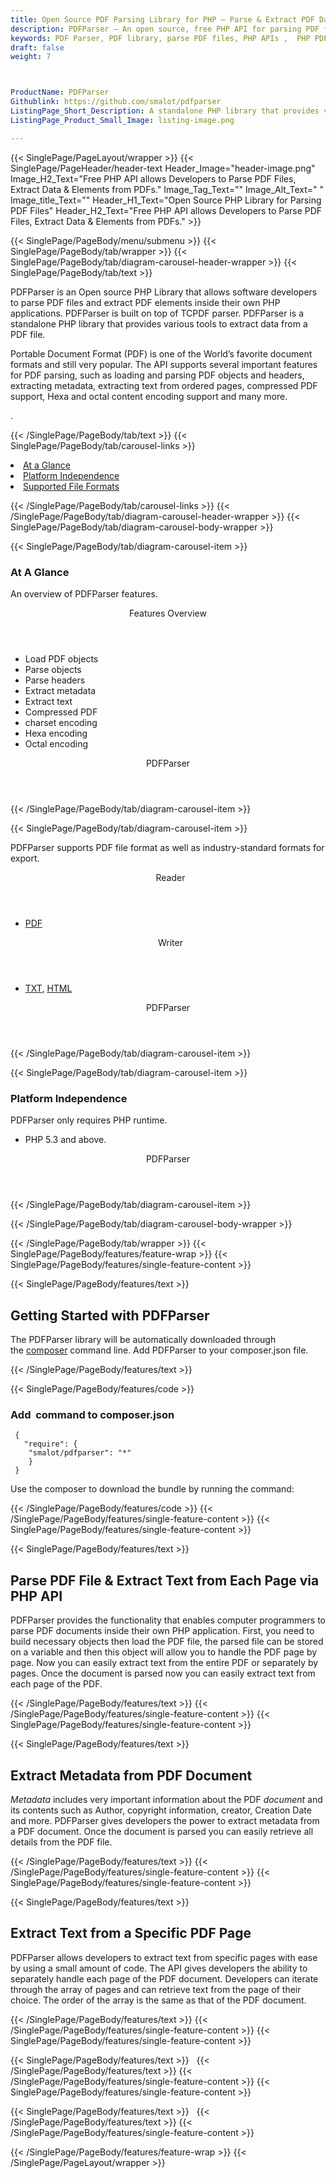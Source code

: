 ```yaml
---
title: Open Source PDF Parsing Library for PHP – Parse & Extract PDF Data
description: PDFParser – An open source, free PHP API for parsing PDF files. Parse PDFs & extract PDF elements (text, images, metadata) inside PHP applications.
keywords: PDF Parser, PDF library, parse PDF files, PHP APIs ,  PHP PDF programming, parse PDF Elements, parse PDF objects,  Extract PDF Elements,  PHP  PDF Library, Open Source PDF Library, Extract PDF metadata, compressed pdf  support, octal content encoding, Hexa content encoding
draft: false
weight: 7



ProductName: PDFParser  
Githublink: https://github.com/smalot/pdfparser
ListingPage_Short_Description: A standalone PHP library that provides various tools to read and extract data from a PDF file.
ListingPage_Product_Small_Image: listing-image.png 

---
```


{{< SinglePage/PageLayout/wrapper >}}
{{< SinglePage/PageHeader/header-text
Header_Image="header-image.png"
Image_H2_Text="Free PHP API allows Developers to Parse PDF Files, Extract Data & Elements from PDFs."
Image_Tag_Text=""
Image_Alt_Text=" "
Image_title_Text=""
Header_H1_Text="Open Source PHP Library for Parsing PDF Files"
Header_H2_Text="Free PHP API allows Developers to Parse PDF Files, Extract Data & Elements from PDFs." >}}

{{< SinglePage/PageBody/menu/submenu >}}
{{< SinglePage/PageBody/tab/wrapper >}}
{{< SinglePage/PageBody/tab/diagram-carousel-header-wrapper >}}
{{< SinglePage/PageBody/tab/text >}}



<p>PDFParser is an Open source PHP Library that allows software developers to parse PDF files and extract PDF elements inside their own PHP applications. PDFParser is built on top of TCPDF parser. PDFParser is a standalone PHP library that provides various tools to extract data from a PDF file.</p>
<p>Portable Document Format (PDF) is one of the World’s favorite document formats and still very popular. The API supports several important features for PDF parsing, such as loading and parsing PDF objects and headers, extracting metadata, extracting text from ordered pages, compressed PDF support, Hexa and octal content encoding support and many more.</p>
<p>.</p>

{{< /SinglePage/PageBody/tab/text >}}
{{< SinglePage/PageBody/tab/carousel-links >}}

<li data-target="#diagramcarousel" data-slide-to="0"><a href="#">At a Glance</a></li>
<li data-target="#diagramcarousel" data-slide-to="2"><a href="#">Platform Independence</a></li>
<li data-target="#diagramcarousel" data-slide-to="1"><a class="activetab" href="#">Supported File Formats</a></li>


{{< /SinglePage/PageBody/tab/carousel-links >}}
{{< /SinglePage/PageBody/tab/diagram-carousel-header-wrapper >}}
{{< SinglePage/PageBody/tab/diagram-carousel-body-wrapper >}}

{{< SinglePage/PageBody/tab/diagram-carousel-item >}}
<h3>At A Glance</h3>
<p>An overview of PDFParser features.</p>
<div class="diagram1 d1-poi">
<div class="d1-row">
<div class="d1-col d1-left"><header>Features Overview</header>
<ul>
<li>Load PDF objects</li>
<li>Parse objects</li>
<li>Parse headers</li>
<li>Extract metadata</li>
<li>Extract text</li>
<li>Compressed PDF</li>
<li>charset encoding</li>
<li>Hexa encoding</li>
<li>Octal encoding</li>
</ul>
</div>
</div>
<div class="d1-logo" style="border: none;"><!--<img src='listing-image.png' alt="Compression APIs for .NET" />--><header>PDFParser</header><footer><small></small></footer></div>
<!--/logo--></div>
<!--/diagram1-->
{{< /SinglePage/PageBody/tab/diagram-carousel-item >}}

{{< SinglePage/PageBody/tab/diagram-carousel-item >}}
<p>PDFParser supports PDF file format as well as industry-standard formats for export.</p>
<div class="diagram1 d2  d1-poi">
<div class="d1-row">
<div class="d1-col d1-left"><header><i class="fa fa-arrows-v "> </i> Reader</header>
<ul>
<li><a href="https://docs.fileformat.com/view/pdf/">PDF</a></li>
</ul>
</div>
<!--/left-->
<div class="d1-col d1-right"><header><i class="fa  fa-long-arrow-down"> </i> Writer</header>
<ul>
<li><a href="https://docs.fileformat.com/word-processing/txt/">TXT</a>, <a href="https://docs.fileformat.com/web/html/">HTML</a> </li>
</ul>
</div>
<!--/right--></div>
<!--/row-->
<div class="d1-logo" style="border: none;"><!--<img src='listing-image.png' alt="Compression APIs for .NET" />--><header>PDFParser</header><footer><small></small></footer></div>
<!--/logo--></div>
<!--/diagram2-->
{{< /SinglePage/PageBody/tab/diagram-carousel-item >}}

{{< SinglePage/PageBody/tab/diagram-carousel-item >}}
<h3>Platform Independence</h3>
<p>PDFParser only requires PHP runtime.</p>
<div class="diagram1 d1-poi">
<div class="d1-row">
<div class="d1-col d1-right"><!--<header><i class="fa fa-cubes">` </i></header-->
<ul>
<li>PHP 5.3 and above.</li>
</ul>
</div>
<!--/left
<div class="d1-col d1-right">&nbsp;</div> --> <!--/right--></div>
<!--/row-->
<div class="d1-logo" style="border: none;"><!--<img src='listing-image.png' alt="Compression APIs for .NET" />--><header>PDFParser</header><footer><small></small></footer></div>
<!--/logo--></div>
<!--/diagram2 -->
{{< /SinglePage/PageBody/tab/diagram-carousel-item >}}

{{< /SinglePage/PageBody/tab/diagram-carousel-body-wrapper >}}

{{< /SinglePage/PageBody/tab/wrapper >}}
{{< SinglePage/PageBody/features/feature-wrap >}}
{{< SinglePage/PageBody/features/single-feature-content >}}

{{< SinglePage/PageBody/features/text >}}
<h2 class="h2title">Getting Started with PDFParser</h2>
<p>The PDFParser library will be automatically downloaded through the <a href="http://getcomposer.org/download/">composer</a> command line. Add PDFParser to your composer.json file.</p>
{{< /SinglePage/PageBody/features/text >}}

{{< SinglePage/PageBody/features/code >}}
<h3>Add  command to composer.json</h3>
<pre><code class="html"> { 
   "require": {
    "smalot/pdfparser": "*"
    } 
 } 
</code></pre>

<p>Use the composer to download the bundle by running the command:</p>
{{< /SinglePage/PageBody/features/code >}}
{{< /SinglePage/PageBody/features/single-feature-content >}}
{{< SinglePage/PageBody/features/single-feature-content >}}

{{< SinglePage/PageBody/features/text >}}
<h2 class="h2title">Parse PDF File & Extract Text from Each Page via PHP API</h2>
<p>PDFParser provides the functionality that enables computer programmers to parse PDF documents inside their own PHP application. First, you need to build necessary objects then load the PDF file, the parsed file can be stored on a variable and then this object will allow you to handle the PDF page by page. Now you can easily extract text from the entire PDF or separately by pages. Once the document is parsed now you can easily extract text from each page of the PDF.</p>

{{< /SinglePage/PageBody/features/text >}}
{{< /SinglePage/PageBody/features/single-feature-content >}}
{{< SinglePage/PageBody/features/single-feature-content >}}

{{< SinglePage/PageBody/features/text >}}
<h2 class="h2title">Extract Metadata from PDF Document</h2>
<p><em>Metadata</em> includes very important information about the PDF <em>document</em> and its contents such as Author, copyright information, creator, Creation Date and more. PDFParser gives developers the power to extract metadata from a PDF document. Once the document is parsed you can easily retrieve all details from the PDF file.</p>

{{< /SinglePage/PageBody/features/text >}}
{{< /SinglePage/PageBody/features/single-feature-content >}}
{{< SinglePage/PageBody/features/single-feature-content >}}

{{< SinglePage/PageBody/features/text >}}
<h2 class="h2title">Extract Text from a Specific PDF Page</h2>
<p>PDFParser allows developers to extract text from specific pages with ease by using a small amount of code. The API gives developers the ability to separately handle each page of the PDF document. Developers can iterate through the array of pages and can retrieve text from the page of their choice. The order of the array is the same as that of the PDF document.</p>

{{< /SinglePage/PageBody/features/text >}}
{{< /SinglePage/PageBody/features/single-feature-content >}}
{{< SinglePage/PageBody/features/single-feature-content >}}

{{< SinglePage/PageBody/features/text >}}
 
{{< /SinglePage/PageBody/features/text >}}
{{< /SinglePage/PageBody/features/single-feature-content >}}
{{< SinglePage/PageBody/features/single-feature-content >}}

{{< SinglePage/PageBody/features/text >}}
 
{{< /SinglePage/PageBody/features/text >}}
{{< /SinglePage/PageBody/features/single-feature-content >}}

{{< /SinglePage/PageBody/features/feature-wrap >}}
{{< /SinglePage/PageLayout/wrapper >}}